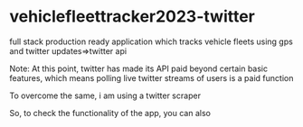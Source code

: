 # vehiclefleettracker2023-twitter

full stack production ready application which tracks vehicle fleets using gps and twitter updates=>twitter api

Note:
At this point, twitter has made its API paid beyond
certain basic features, which means polling live
twitter streams of users is a paid function

To overcome the same, i am using a twitter scraper

So, to check the functionality of the app, you can
also
